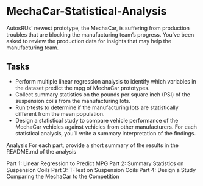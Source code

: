 # MechaCar-Statistical-Analysis
AutosRUs’ newest prototype, the MechaCar, is suffering from production troubles that are blocking the manufacturing team’s progress. You've been asked to review the production data for insights that may help the manufacturing team.

## Tasks
- Perform multiple linear regression analysis to identify which variables in the dataset predict the mpg of MechaCar prototypes.
- Collect summary statistics on the pounds per square inch (PSI) of the suspension coils from the manufacturing lots.
- Run t-tests to determine if the manufacturing lots are statistically different from the mean population.
- Design a statistical study to compare vehicle performance of the MechaCar vehicles against vehicles from other manufacturers. For each statistical analysis, you’ll write a summary interpretation of the findings.



Analysis
For each part, provide a short summary of the results in the README.md of the analysis

Part 1: Linear Regression to Predict MPG
Part 2: Summary Statistics on Suspension Coils
Part 3: T-Test on Suspension Coils
Part 4: Design a Study Comparing the MechaCar to the Competition
